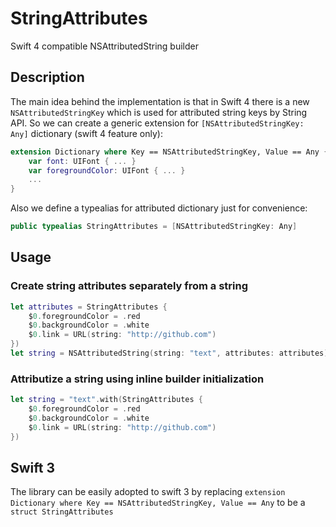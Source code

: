 # StringAttributes

Swift 4 compatible NSAttributedString builder

## Description

The main idea behind the implementation is that in Swift 4 there is a new `NSAttributedStringKey` which is used for attributed string keys by String API.
So we can create a generic extension for `[NSAttributedStringKey: Any]` dictionary (swift 4 feature only):

```swift
extension Dictionary where Key == NSAttributedStringKey, Value == Any {
    var font: UIFont { ... }
    var foregroundColor: UIFont { ... }
    ...
}
```

Also we define a typealias for attributed dictionary just for convenience:

```swift
public typealias StringAttributes = [NSAttributedStringKey: Any]
```

## Usage

### Create string attributes separately from a string

```swift
let attributes = StringAttributes {
    $0.foregroundColor = .red
    $0.backgroundColor = .white
    $0.link = URL(string: "http://github.com")
})
let string = NSAttributedString(string: "text", attributes: attributes)
```

### Attributize a string using inline builder initialization

```swift
let string = "text".with(StringAttributes {
    $0.foregroundColor = .red
    $0.backgroundColor = .white
    $0.link = URL(string: "http://github.com")
})
```

## Swift 3

The library can be easily adopted to swift 3 by replacing `extension Dictionary where Key == NSAttributedStringKey, Value == Any` to be a `struct StringAttributes`
